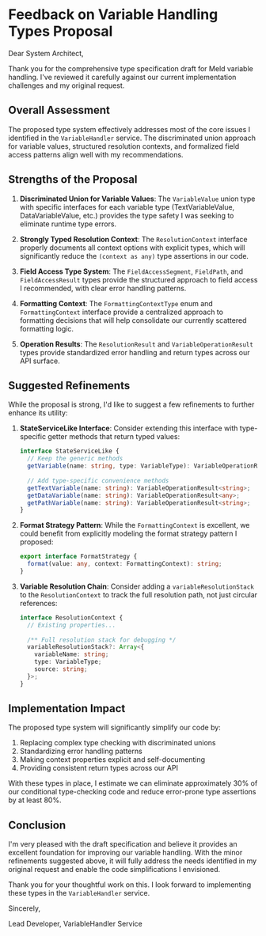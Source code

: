 # Feedback on Variable Handling Types Proposal

Dear System Architect,

Thank you for the comprehensive type specification draft for Meld variable handling. I've reviewed it carefully against our current implementation challenges and my original request.

## Overall Assessment

The proposed type system effectively addresses most of the core issues I identified in the `VariableHandler` service. The discriminated union approach for variable values, structured resolution contexts, and formalized field access patterns align well with my recommendations.

## Strengths of the Proposal

1. **Discriminated Union for Variable Values**: The `VariableValue` union type with specific interfaces for each variable type (TextVariableValue, DataVariableValue, etc.) provides the type safety I was seeking to eliminate runtime type errors.

2. **Strongly Typed Resolution Context**: The `ResolutionContext` interface properly documents all context options with explicit types, which will significantly reduce the `(context as any)` type assertions in our code.

3. **Field Access Type System**: The `FieldAccessSegment`, `FieldPath`, and `FieldAccessResult` types provide the structured approach to field access I recommended, with clear error handling patterns.

4. **Formatting Context**: The `FormattingContextType` enum and `FormattingContext` interface provide a centralized approach to formatting decisions that will help consolidate our currently scattered formatting logic.

5. **Operation Results**: The `ResolutionResult` and `VariableOperationResult` types provide standardized error handling and return types across our API surface.

## Suggested Refinements

While the proposal is strong, I'd like to suggest a few refinements to further enhance its utility:

1. **StateServiceLike Interface**: Consider extending this interface with type-specific getter methods that return typed values:
   ```typescript
   interface StateServiceLike {
     // Keep the generic methods
     getVariable(name: string, type: VariableType): VariableOperationResult;
     
     // Add type-specific convenience methods
     getTextVariable(name: string): VariableOperationResult<string>;
     getDataVariable(name: string): VariableOperationResult<any>;
     getPathVariable(name: string): VariableOperationResult<string>;
   }
   ```

2. **Format Strategy Pattern**: While the `FormattingContext` is excellent, we could benefit from explicitly modeling the format strategy pattern I proposed:
   ```typescript
   export interface FormatStrategy {
     format(value: any, context: FormattingContext): string;
   }
   ```

3. **Variable Resolution Chain**: Consider adding a `variableResolutionStack` to the `ResolutionContext` to track the full resolution path, not just circular references:
   ```typescript
   interface ResolutionContext {
     // Existing properties...
     
     /** Full resolution stack for debugging */
     variableResolutionStack?: Array<{
       variableName: string;
       type: VariableType;
       source: string;
     }>;
   }
   ```

## Implementation Impact

The proposed type system will significantly simplify our code by:

1. Replacing complex type checking with discriminated unions
2. Standardizing error handling patterns
3. Making context properties explicit and self-documenting
4. Providing consistent return types across our API

With these types in place, I estimate we can eliminate approximately 30% of our conditional type-checking code and reduce error-prone type assertions by at least 80%.

## Conclusion

I'm very pleased with the draft specification and believe it provides an excellent foundation for improving our variable handling. With the minor refinements suggested above, it will fully address the needs identified in my original request and enable the code simplifications I envisioned.

Thank you for your thoughtful work on this. I look forward to implementing these types in the `VariableHandler` service.

Sincerely,

Lead Developer, VariableHandler Service